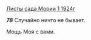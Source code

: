 
[Листы сада Мории 1 1924г](https://127.0.0.1:4002/agni/1924)

___78___
Случайно ничто не бывает.   

Мощь Моя с вами.   

